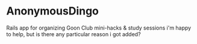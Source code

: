 AnonymousDingo
==============

Rails app for organizing Goon Club mini-hacks & study sessions
i'm happy to help, but is there any particular reason i got added?
